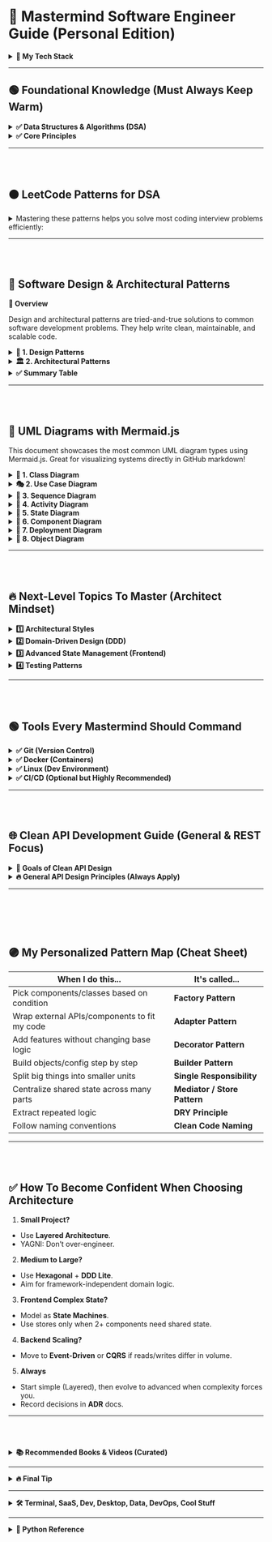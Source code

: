 # 🧠 Mastermind Software Engineer Guide (Personal Edition)

<details>
<summary><strong>🚀 My Tech Stack</strong></summary>

- **Backend**: Python (Django, FastAPI), Rust (actix-web, axum)
- **Frontend**: Svelte / SvelteKit
- **Tools**: Linux, Git, Docker
- **Patterns & Principles**: SOLID, DRY, YAGNI, KISS, naming, architecture, extendibility

</details>

---


## 🟢 Foundational Knowledge (Must Always Keep Warm)

<details>
<summary><strong>✅ Data Structures & Algorithms (DSA)</strong></summary>

- Arrays, Linked Lists, Trees, Graphs
- Sorting, Searching
- Hash Maps, Sets
- Recursion, Dynamic Programming (DP)
- Time & Space Complexity (Big O)

**Tip**: Revise once per year — but don’t overstress memorization. Deep pattern recognition is more important.

</details>

<details>
<summary><strong>✅ Core Principles</strong></summary>

- **SOLID** (OOP principles)
- **DRY** (Don’t Repeat Yourself)
- **KISS** (Keep It Simple, Stupid)
- **YAGNI** (You Ain’t Gonna Need It)

</details>


---
<br><br>
## 🟠 LeetCode Patterns for DSA
<details>
<summary>Mastering these patterns helps you solve most coding interview problems efficiently:
</summary>


- **Sliding Window**  
  For subarrays/substrings with optimal time (e.g., max sum, longest substring).
  - Example: Maximum Subarray, Longest Substring Without Repeating Characters

- **Two Pointers**  
  For problems on sorted arrays/linked lists (e.g., pair sum, reverse).
  - Example: Two Sum II, Remove Duplicates from Sorted Array

- **Fast & Slow Pointers (Cycle Detection)**  
  Detect cycles or find middle in linked lists.
  - Example: Linked List Cycle, Find Middle of Linked List

- **Merge Intervals**  
  For interval overlap/merge problems.
  - Example: Merge Intervals, Insert Interval

- **Binary Search**  
  For sorted arrays/search space reduction.
  - Example: Search in Rotated Sorted Array, Find Minimum in Rotated Sorted Array

- **Backtracking**  
  For permutations, combinations, and subsets.
  - Example: Subsets, Permutations, Combination Sum

- **Breadth-First Search (BFS)**  
  For shortest path in unweighted graphs/trees.
  - Example: Binary Tree Level Order Traversal, Word Ladder

- **Depth-First Search (DFS)**  
  For traversals, connected components, and recursion.
  - Example: Number of Islands, Clone Graph

- **Dynamic Programming (DP)**  
  For optimal substructure/overlapping subproblems.
  - Example: Climbing Stairs, House Robber, Longest Increasing Subsequence

- **Greedy**  
  For local optimal → global optimal.
  - Example: Jump Game, Gas Station

- **Heap/Priority Queue**  
  For top K elements, merging sorted lists.
  - Example: Kth Largest Element, Merge K Sorted Lists

- **Trie**  
  For prefix-based search.
  - Example: Implement Trie, Word Search II

**Tip:**  
Focus on understanding the pattern, not just the solution.  
[LeetCode Patterns Reference](https://seanprashad.com/leetcode-patterns/)

</details>


---
<br><br>

## 📐 Software Design & Architectural Patterns


<strong>📄 Overview</strong>

Design and architectural patterns are tried-and-true solutions to common software development problems. They help write clean, maintainable, and scalable code.

>

<details>
<summary><strong>🧱 1. Design Patterns</strong></summary>

<details>
<summary><strong>🔨 1.1 Creational Patterns</strong></summary>

- **Singleton**  
  Ensure a class has only one instance and provide a global point of access.
  ```mermaid
  classDiagram
  class Singleton {
    -instance: Singleton
    +getInstance(): Singleton
  }
  ```

- **Factory Method**  
  Define an interface for creating an object, but let subclasses decide which class to instantiate.
  ```mermaid
  classDiagram
  class Product
  class ConcreteProduct
  class Creator {
    +factoryMethod(): Product
  }
  class ConcreteCreator {
    +factoryMethod(): Product
  }
  Creator <|-- ConcreteCreator
  Product <|-- ConcreteProduct
  ```

- **Builder**  
  Separate the construction of a complex object from its representation.
  ```mermaid
  classDiagram
  class Director
  class Builder {
    +setPart()
    +getResult()
  }
  Director --> Builder
  ```

- **Prototype**  
  Create new objects by copying an existing object (clone).
  ```mermaid
  classDiagram
  class Prototype {
    +clone(): Prototype
  }
  class ConcretePrototype
  Prototype <|-- ConcretePrototype
  ```

</details>

<details>
<summary><strong>🧩 1.2 Structural Patterns</strong></summary>

- **Adapter**  
  Allow incompatible interfaces to work together.
  ```mermaid
  classDiagram
  class Target
  class Adaptee
  class Adapter
  Target <|.. Adapter
  Adapter --> Adaptee
  ```

- **Bridge**  
  Separate abstraction from implementation so they can vary independently.
  ```mermaid
  classDiagram
  class Abstraction
  class Implementor
  class RefinedAbstraction
  Abstraction <|-- RefinedAbstraction
  RefinedAbstraction --> Implementor
  ```

- **Composite**  
  Treat individual objects and compositions uniformly.
  ```mermaid
  classDiagram
  class Component
  class Leaf
  class Composite {
    +add()
  }
  Component <|-- Leaf
  Component <|-- Composite
  Composite --> Component
  ```

- **Decorator**  
  Add responsibilities to objects dynamically.
  ```mermaid
  classDiagram
  class Component
  class ConcreteComponent
  class Decorator
  class ConcreteDecorator
  Component <|-- ConcreteComponent
  Component <|-- Decorator
  Decorator <|-- ConcreteDecorator
  Decorator --> Component
  ```

- **Facade**  
  Provide a simplified interface to a complex subsystem.
  ```mermaid
  classDiagram
  class Facade
  class SubsystemA
  class SubsystemB
  Facade --> SubsystemA
  Facade --> SubsystemB
  ```

</details>

<details>
<summary><strong>🧠 1.3 Behavioral Patterns</strong></summary>

- **Observer**  
  Define a dependency between objects so that when one changes, others are notified.
  ```mermaid
  classDiagram
  class Subject {
    +attach()
    +detach()
    +notify()
  }
  class Observer {
    +update()
  }
  Subject --> Observer
  ```

- **Command**  
  Encapsulate a request as an object.
  ```mermaid
  classDiagram
  class Command {
    +execute()
  }
  class ConcreteCommand
  class Invoker
  class Receiver
  Command <|-- ConcreteCommand
  Invoker --> Command
  ConcreteCommand --> Receiver
  ```

- **Strategy**  
  Define a family of algorithms, encapsulate them, and make them interchangeable.
  ```mermaid
  classDiagram
  class Context {
    -strategy: Strategy
  }
  class Strategy {
    +execute()
  }
  class ConcreteStrategyA
  Strategy <|-- ConcreteStrategyA
  Context --> Strategy
  ```

</details>
</details>

<details>
<summary><strong>🏛️ 2. Architectural Patterns</strong></summary>

- **MVC (Model-View-Controller)**  
  Separates application logic into three interconnected components.
  ```mermaid
  graph TD
  Model --> Controller
  Controller --> View
  View --> Model
  ```

- **MVVM (Model-View-ViewModel)**  
  Enhances MVC with two-way binding between view and view model.
  ```mermaid
  graph TD
  Model --> ViewModel
  ViewModel --> View
  View --> ViewModel
  ```

- **Layered Architecture**  
  Organizes code into layers with specific responsibilities.
  ```mermaid
  graph TD
  UI --> Application
  Application --> Domain
  Domain --> Infrastructure
  ```

- **Client-Server**  
  Divide systems into a server (provider) and client (consumer).
  ```mermaid
  graph TD
  Client -->|Request| Server
  Server -->|Response| Client
  ```

- **Microservices**  
  Decompose a system into small, independently deployable services.
  ```mermaid
  graph TD
  ServiceA --> API
  ServiceB --> API
  ServiceC --> API
  API --> Client
  ```

</details>

<details>
<summary><strong>✅ Summary Table</strong></summary>

| Category |	Patterns|
|-|-|
| Creational |	Singleton, Factory Method, Builder, Prototype|
| Structural |	Adapter, Composite, Facade, Bridge, Decorator|
| Behavioral |	Observer, Command, Strategy|
| Architectural |	MVC, MVVM, Layered, Client-Server, Microservices|

</details>


---
<br><br>

## 📘 UML Diagrams with Mermaid.js

This document showcases the most common UML diagram types using Mermaid.js. Great for visualizing systems directly in GitHub markdown!

<details>
<summary><strong>🧱 1. Class Diagram</strong></summary>

**Description:**  
Class diagrams represent the structure of classes in a system, showing their attributes, methods, and relationships.

```mermaid  
classDiagram  
    class Animal {  
        +String name  
        +int age  
        +makeSound()  
    }  

    class Dog {  
        +String breed  
        +bark()  
    }  

    class Cat {  
        +scratch()  
    }  

    Animal <|-- Dog  
    Animal <|-- Cat  
```
</details>

<details>
<summary><strong>🎭 2. Use Case Diagram</strong></summary>

**Description:**  
Use case diagrams visualize the interactions between users (actors) and the system to achieve goals (use cases).

```mermaid  
graph TD  
    Actor((👤 User)) -->|Uses| System[🖥️ System]  
    System --> UC1(📌 Use Case 1)  
    System --> UC2(📌 Use Case 2)  
    UC1 -.-> UC2  
```
</details>

<details>
<summary><strong>🔁 3. Sequence Diagram</strong></summary>

**Description:**  
Sequence diagrams show how objects or components interact in a particular sequence of time-ordered messages.

```mermaid  
sequenceDiagram  
    participant User as 👤 User  
    participant WebApp as 🌐 WebApp  
    participant Server as 🖥️ Server  

    User->>WebApp: Request Page  
    WebApp->>Server: Fetch Data  
    Server-->>WebApp: Return Data  
    WebApp-->>User: Render Page  
```
</details>

<details>
<summary><strong>🏃 4. Activity Diagram</strong></summary>

**Description:**  
Activity diagrams model the flow of control or data between activities, useful for describing workflows and logic.

```mermaid  
flowchart TD  
    Start([🚀 Start]) --> A[🔐 Login]  
    A --> B{✅ Valid?}  
    B -- Yes --> C[📊 Show Dashboard]  
    B -- No --> D[❌ Show Error]  
    C --> End([🏁 End])  
    D --> End  
```
</details>

<details>
<summary><strong>🔄 5. State Diagram</strong></summary>

**Description:**  
State diagrams represent the possible states of an object and transitions triggered by events or actions.

```mermaid  
stateDiagram-v2  
    [*] --> Idle  
    Idle --> Processing : ▶️ start()  
    Processing --> Finished : ✔️ complete()  
    Finished --> [*]  
```
</details>

<details>
<summary><strong>🧩 6. Component Diagram</strong></summary>

**Description:**  
Component diagrams model the components of a system and how they interact through interfaces.

```mermaid  
graph TB  
    Client[🧑‍💻 Client] -->|uses| API[🌐 API]  
    API --> Controller[🧭 Controller]  
    Controller --> Service[⚙️ Service]  
    Service --> Database[(🗄️ Database)]  
```
</details>

<details>
<summary><strong>🚚 7. Deployment Diagram</strong></summary>

**Description:**  
Deployment diagrams show the physical layout of hardware and how software components are deployed on them.

```mermaid  
graph TD  
    subgraph 🧑‍💻 Client Node  
        Browser[🌍 Browser]  
    end  

    subgraph 🖥️ Server Node  
        WebApp[🧠 WebApp]  
        DB[(🗃️ Database)]  
    end  

    Browser --> WebApp  
    WebApp --> DB  
```
</details>

<details>
<summary><strong>🧸 8. Object Diagram</strong></summary>

**Description:**  
Object diagrams depict instances of classes (objects) and their relationships at a specific point in time.

```mermaid  
classDiagram  
    class Person {  
        +String name  
        +int age  
    }  

    Person : name = "Alice"  
    Person : age = 30  
```
</details>


---
<br><br>


## 🔥 Next-Level Topics To Master (Architect Mindset)

<details>
<summary><strong>1️⃣ Architectural Styles</strong></summary>

- **Layered Architecture** (Controllers → Services → Repos)
- **Hexagonal Architecture** (Ports & Adapters, decouple domain)
- **CQRS** (Command Query Responsibility Segregation)
- **Event-Driven Architecture** (pub/sub systems, message queues)

</details>

<details>
<summary><strong>2️⃣ Domain-Driven Design (DDD)</strong></summary>

- Entities → objects with identity (e.g., `User`, `Order`)
- Value Objects → immutable, no ID (`Money`, `Coordinates`)
- Aggregates → groups of entities with a root
- Ubiquitous Language → name code after domain terms

</details>

<details>
<summary><strong>3️⃣ Advanced State Management (Frontend)</strong></summary>

- **Finite State Machines** → use XState or implement manually
- **Statecharts** → for complex UIs (multi-step flows)
- **Reactive Patterns** → data flow graphs, not just stores

</details>

<details>
<summary><strong>4️⃣ Testing Patterns</strong></summary>

- **Given-When-Then** (BDD style)
- **Test Doubles** (Mock, Stub, Fake)
- **Property-Based Testing** (e.g., `hypothesis` in Python, `proptest` in Rust)

</details>

---
<br><br>

## 🟢 Tools Every Mastermind Should Command

<details>
<summary><strong>✅ Git (Version Control)</strong></summary>

- Rebase, squash commits
- Feature branch workflows
- Writing meaningful commit messages
- Handling merge conflicts like a pro

</details>

<details>
<summary><strong>✅ Docker (Containers)</strong></summary>

- Writing multi-stage Dockerfiles
- Using `docker-compose` for dev envs
- Building minimal, production-ready images
- Understanding networks, volumes, healthchecks

</details>

<details>
<summary><strong>✅ Linux (Dev Environment)</strong></summary>

- Bash scripting
- `grep`, `awk`, `sed` for text processing
- Managing services with `systemd`
- Networking basics (`netstat`, `curl`, `dig`)

</details>

<details>
<summary><strong>✅ CI/CD (Optional but Highly Recommended)</strong></summary>

- Github Actions / Gitlab CI pipelines
- Lint → Test → Build → Deploy sequences
- Using Docker in CI pipelines

</details>


---


<br><br>

## 🌐 Clean API Development Guide (General & REST Focus)


<details>
<summary><strong>🚀 Goals of Clean API Design</strong></summary>

- **Consistent** → predictable patterns everywhere
- **Simple** → easy for clients to understand & use
- **Versioned** → changes don't break old clients
- **Secure** → protects against common vulnerabilities
- **Extensible** → easy to add features without breaking old ones
- **Well-documented** → clear and accurate API docs

</details>

<details>
<summary><strong>🔥 General API Design Principles (Always Apply)</strong></summary>

<details>
<summary>1. Use Meaningful Resource Naming</summary>

- Use **nouns** for resources, **verbs** for actions.
- Examples:
    ```
    GET /users
    POST /users
    PATCH /users/{id}
    ```

</details>

<details>
<summary>2. Use HTTP Methods Correctly</summary>

| Method  | Use For                   |
|---------|---------------------------|
| GET     | Retrieve data             |
| POST    | Create new resource       |
| PUT     | Replace entire resource   |
| PATCH   | Update part of resource   |
| DELETE  | Remove resource           |

</details>

<details>
<summary>3. Version Your API (Always!)</summary>

- Example:
    ```
    /api/v1/users
    /api/v2/users
    ```
- Use URI versioning or headers, but **always version**.

</details>

<details>
<summary>4. Use Standard HTTP Status Codes</summary>

| Status Code  | Meaning              |
|--------------|----------------------|
| 200 OK       | Success               |
| 201 Created  | Resource created      |
| 400 Bad Request | Client error       |
| 401 Unauthorized | Auth failed       |
| 404 Not Found | Resource missing     |
| 500 Server Error | Internal fail     |

</details>

<details>
<summary>5. Keep Responses Consistent</summary>

- Use a common envelope format:
```json
{
  "data": { ... },
  "error": null
}
```
https://swagger.io/
</details>
</details>
</details>

---
<br><br>
<br><br>

## 🟣 My Personalized Pattern Map (Cheat Sheet)

| When I do this...                             | It's called...         |
|-----------------------------------------------|------------------------|
| Pick components/classes based on condition    | **Factory Pattern**    |
| Wrap external APIs/components to fit my code  | **Adapter Pattern**    |
| Add features without changing base logic      | **Decorator Pattern**  |
| Build objects/config step by step             | **Builder Pattern**    |
| Split big things into smaller units           | **Single Responsibility** |
| Centralize shared state across many parts     | **Mediator / Store Pattern** |
| Extract repeated logic                        | **DRY Principle**      |
| Follow naming conventions                     | **Clean Code Naming**  |

</details>

---
<br><br>

## ✅ How To Become Confident When Choosing Architecture

1. **Small Project?**
 - Use **Layered Architecture**.
 - YAGNI: Don’t over-engineer.

2. **Medium to Large?**
 - Use **Hexagonal** + **DDD Lite**.
 - Aim for framework-independent domain logic.

3. **Frontend Complex State?**
 - Model as **State Machines**.
 - Use stores only when 2+ components need shared state.

4. **Backend Scaling?**
 - Move to **Event-Driven** or **CQRS** if reads/writes differ in volume.

5. **Always**
 - Start simple (Layered), then evolve to advanced when complexity forces you.
 - Record decisions in **ADR** docs.

</details>

---
<br><br>


<details>
<summary><strong>📚 Recommended Books & Videos (Curated)</strong></summary>

**Books:**
- Clean Code by Robert C. Martin
- Clean Architecture by Robert C. Martin
- Domain-Driven Design Distilled by Vaughn Vernon
- Patterns of Enterprise Application Architecture by Martin Fowler
- Refactoring UI by Adam Wathan

**Videos & Playlists:**  
<details>
<summary>Python</summary>

- [James Powell playlist](https://www.youtube.com/watch?v=cKPlPJyQrt4&list=PLzg3FkRs7fcTjdBdrP6dOTcV3AJwnzL0Y)
- [sentdex web scraping](https://www.youtube.com/watch?v=aIPqt-OdmS0&list=PLQVvvaa0QuDfV1MIRBOcqClP6VZXsvyZS)
- [Pandas advanced](https://www.youtube.com/watch?v=ZyhVh-qRZPA&list=PL-osiE80TeTsWmV9i9c58mdDCSskIFdDS)
- [sentdex pandas](https://www.youtube.com/watch?v=Iqjy9UqKKuo&list=PLQVvvaa0QuDc-3szzjeP6N6b0aDrrKyL-)
- [Full django](https://www.youtube.com/watch?v=PtQiiknWUcI)
- [Full django (drf)](https://www.youtube.com/watch?v=c708Nf0cHrs)
</details>

<details>
<summary>IT (networking / databases / http ...)</summary>

- [Best all in one channel i found](https://www.youtube.com/@hnasr/playlists)
- [regex](https://www.youtube.com/watch?v=sa-TUpSx1JA)
</details>

<details>
<summary>Backend / System Design</summary>

- [bytebytego](https://www.youtube.com/@ByteByteGo/playlists) 
- [OPEN API SPECS](https://www.youtube.com/watch?v=6kwmW_p_Tig)
- [APiarchitecture](https://www.youtube.com/@CodeOpinion/featured)
- [API design](https://www.youtube.com/watch?v=9Ng00IlBCtw&list=PL9XzOCngAkqs4m0XdULJu_78nM3Ok3Q65)
- [web design standards](https://www.youtube.com/watch?v=uS9wnNsamzA)
</details>

<details>
<summary>Rust</summary>

- [All in one video](https://www.youtube.com/watch?v=ygL_xcavzQ4)
- [from tust book](https://www.youtube.com/watch?v=OX9HJsJUDxA&list=PLai5B987bZ9CoVR-QEIN9foz4QCJ0H2Y8)
- [From rust to python](https://www.youtube.com/watch?v=7odJDwhjCXQ&list=PLEIv4NBmh-GsWGE9mY3sF9c5lgh5Z_jLr)
- also check the <b>rustlings & 100 exercices</b>
</details>

<details>
<summary>Git</summary>

- [All in one video](https://www.youtube.com/watch?v=RGOj5yH7evk)
</details>

<details>
<summary>Svelte</summary>

- [All in one sveltekit](https://www.youtube.com/watch?v=MoGkX4RvZ38)
- [tailwind css](https://www.youtube.com/watch?v=bxmDnn7lrnk&list=PL4cUxeGkcC9gpXORlEHjc5bgnIi5HEGhw)
- also check daisyUI and <b>skeletonUI</b>
</details>

<details>
<summary>Linux</summary>

- [Mostafa Hamouda redhat (the best)](https://www.youtube.com/watch?v=oD5Y4Gzr6vw&list=PLy1Fx2HfcmWBpD_PI4AQpjeDK5-5q6TG7)
- also check docker
</details>

<details>
<summary>Algorithms</summary>

- [Prime's last algo](https://frontendmasters.com/courses/algorithms/introduction/)
- [Algorithms simple version](https://www.youtube.com/watch?v=kp3fCihUXEg)
- [Datastructures simple version](https://www.youtube.com/watch?v=cQWr9DFE1ww)
- also do some leetcode, best from neetcode
</details>

<details>
<summary>AI</summary>
- we don't do that here
</details>
</details>

---
<details>
<summary><strong>🔥 Final Tip</strong></summary>

> Mastermind devs don’t memorize patterns — they **name their instincts** and **record decisions**.  
> Trust your intuition. Level it up by learning the names.  
> Then, you'll not only code well — you'll design systems that last 🔥.

</details>

---




<details>
<summary><strong>🛠️ Terminal, SaaS, Dev, Desktop, Data, DevOps, Cool Stuff</strong></summary>

<details>
<summary>Terminal</summary>

- ranger
- helix
- tmux
- docker / docker-compose / lazydocker
- git / lazygit
- htop
- coreutils (grep / find / jq / sed ...)
- ansible
- fish / starship
- ollama

</details>

<details>
<summary>SaaS</summary>

- Wordpress (cf7 elementor)
- Odoo
- directus
- n8n
- aapanel
- glpi
- moodle / budibase / callcom

</details>

<details>
<summary>Dev</summary>

- python (django, pandas / polars, fastapi, requests, scrapy, sklearn) jupyter
- js (sveltekit / skeletonUi superform, drizzleORM, pwa, capacitor)
- fun with go / rust
- sentry

</details>

<details>
<summary>Desktop</summary>

- insomnia
- vscodium
- chromium
- dbeaver
- inkscape
- onlyoffice
- flameshot
- lmstudio

</details>

<details>
<summary>Data</summary>

- dbt
- dagster
- airflow/prefect
- superset
- grafana
- pg / mongo / sqlite / clickhouse
- great_expectations
- querybook

</details>

<details>
<summary>DevOps</summary>

- prometheus / grafana / uptime kuma
- gitlab
- nginx / traefik / caddy
- cockpit 
- openstack
- portainer

</details>

<details>
<summary>Cool Stuff</summary>

- typst
- automa
- evilimiter
- airgeddon
- PlantUML
- fedora / alpine / k3s / microk8s / k0s
- bookmarklets

</details>
</details>

---

<details>
<summary><strong>🐍 Python Reference</strong></summary>

<details>
<summary>Basics</summary>

- OOP (classes)
- generators (yield)
- Decorators (@something)
- Type hint
- List comprehension
- Lambda functions  
[Code examples](https://www.programcreek.com/python/)

</details>

<details>
<summary>Base Libraries</summary>

- inspect
- dis
- toolz
- functools
- random/secret
- operator
- datetime/time
- os/sys

</details>

<details>
<summary>Web</summary>

- Django / DRF / Celery
- flask (quart) / fastapi / django / muffin / blacksheep / aiohttp
- requests
- lxml
- json
- bs4
- sockets
- urlib3
- jwt

</details>

<details>
<summary>Useful Libraries</summary>

- tabulate
- sqlalchemy
- tinydb
- scrapy
- pyautogui
- opencv2
- pynput
- pyinstaller
- pillow
- networkx
- jwt
- sqlacodegen (generating auto models from a database)
- furl (manipulate URLs)

</details>

<details>
<summary>Functional Programming</summary>

- map
- reduce
- filter
- toolz
- functools
- lambda  
[Functional playlist](https://www.youtube.com/playlist?list=PLP8GkvaIxJP1z5bu4NX_bFrEInBkAgTMr)

</details>

<details>
<summary>Data Science / Analytics</summary>

- numpy
- pandas
- matplotlib
- plotly
- scipy
- sklearn
- pytorch
- pandas-profiling ([repo](https://github.com/ydataai/pandas-profiling))

</details>

<details>
<summary>CLI</summary>

- fire

</details>
</details>






